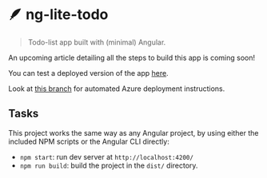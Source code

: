 # 🪶 ng-lite-todo

> Todo-list app built with (minimal) Angular.

An upcoming article detailing all the steps to build this app is coming soon!
<!-- See this [dev.to article](WIP) to see all details about how this app was created. -->

You can test a deployed version of the app [here](https://black-mud-0438eff0f.1.azurestaticapps.net).

Look at [this branch](https://github.com/sinedied/ng-lite-todo/tree/deploy-azure) for automated Azure deployment instructions.

## Tasks

This project works the same way as any Angular project, by using either the included NPM scripts or the Angular CLI directly:

- `npm start`: run dev server at `http://localhost:4200/`
- `npm run build`: build the project in the `dist/` directory.
